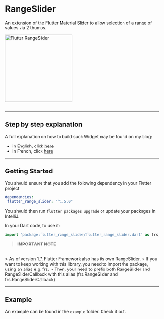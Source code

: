 # RangeSlider

An extension of the Flutter Material Slider to allow selection of a range of values via 2 thumbs.

<img src="https://www.didierboelens.com/images/blog/range_slider.gif" width="220" alt="Flutter RangeSlider" />
<br/><br/>

---
## Step by step explanation

A full explanation on how to build such Widget may be found on my blog:

* in English, click [here](https://www.didierboelens.com/2018/07/range-slider/)
* in French, click [here](https://www.didierboelens.com/fr/2018/07/range-slider/)

---
## Getting Started

You should ensure that you add the following dependency in your Flutter project.
```yaml
dependencies:
 flutter_range_slider: "^1.5.0"
```

You should then run `flutter packages upgrade` or update your packages in IntelliJ.

In your Dart code, to use it:
```dart
import 'package:flutter_range_slider/flutter_range_slider.dart' as frs;
```

> **IMPORTANT NOTE**
<br/>
> As of version 1.7, Flutter Framework also has its own RangeSlider.
> If you want to keep working with this library, you need to import the package, using an alias e.g. frs.
> Then, your need to prefix both RangeSlider and RangeSliderCallback with this alias (frs.RangeSlider and frs.RangeSliderCallback)

---
## Example

An example can be found in the `example` folder.  Check it out.


